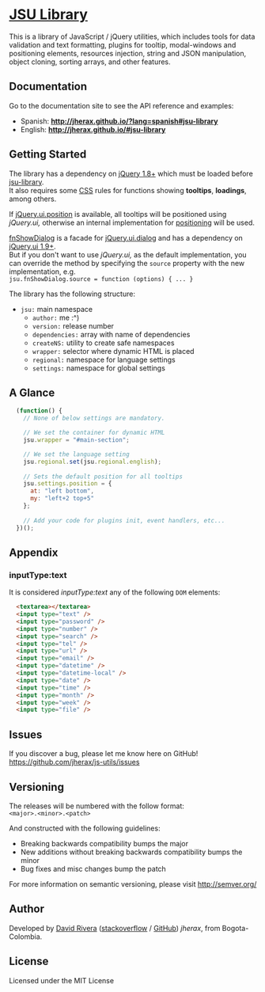 [JSU Library][jsu-library]
========

This is a library of JavaScript / jQuery utilities, which includes tools for data validation and text formatting, plugins for tooltip, modal-windows and positioning elements, resources injection, string and JSON manipulation, object cloning, sorting arrays, and other features.

Documentation
-------------
Go to the documentation site to see the API reference and examples:<br>
* Spanish: **http://jherax.github.io/?lang=spanish#jsu-library**
* English: **http://jherax.github.io/#jsu-library**

Getting Started
---------------
The library has a dependency on [jQuery 1.8+][jQuery.js] which must be loaded before [jsu-library][jherax.js].<br>
It also requires some [CSS][jherax.css] rules for functions showing **tooltips**, **loadings**, among others.

If [jQuery.ui.position](http://api.jqueryui.com/position/) is available, all tooltips will be positioned using *jQuery.ui,* otherwise an internal implementation for [positioning](#jqueryposition-options) will be used.

[fnShowDialog](#fnshowdialog-options) is a facade for [jQuery.ui.dialog](https://jqueryui.com/dialog/) and has a dependency on [jQuery.ui 1.9+][jQuery.ui].<br>
But if you don't want to use *jQuery.ui,* as the default implementation, you can override the method by specifying&nbsp;the `source` property with the new implementation, e.g.<br>
`jsu.fnShowDialog.source = function (options) { ... }`

The library has the following structure:
- `jsu:` main namespace
  - `author:` me :^)
  - `version:` release number
  - `dependencies:` array with name of dependencies
  - `createNS:` utility to create safe namespaces
  - `wrapper:` selector where dynamic HTML is placed
  - `regional:` namespace for language settings
  - `settings:` namespace for global settings

A Glance
--------
```javascript
  (function() {
    // None of below settings are mandatory.

    // We set the container for dynamic HTML
    jsu.wrapper = "#main-section";

    // We set the language setting
    jsu.regional.set(jsu.regional.english);
    
    // Sets the default position for all tooltips
    jsu.settings.position = {
      at: "left bottom",
      my: "left+2 top+5"
    };
    
    // Add your code for plugins init, event handlers, etc...
  })();
```

Appendix
--------
### inputType:text
It is considered *inputType:text* any of the following `DOM` elements:
```html
  <textarea></textarea>
  <input type="text" />
  <input type="password" />
  <input type="number" />
  <input type="search" />
  <input type="tel" />
  <input type="url" />
  <input type="email" />
  <input type="datetime" />
  <input type="datetime-local" />
  <input type="date" />
  <input type="time" />
  <input type="month" />
  <input type="week" />
  <input type="file" />
```

Issues
------
If you discover a bug, please let me know here on GitHub!<br>
https://github.com/jherax/js-utils/issues

Versioning
----------
The releases will be numbered with the follow format:<br>
`<major>.<minor>.<patch>`

And constructed with the following guidelines:

* Breaking backwards compatibility bumps the major
* New additions without breaking backwards compatibility bumps the minor
* Bug fixes and misc changes bump the patch

For more information on semantic versioning, please visit http://semver.org/

Author
------
Developed by [David Rivera](http://careers.stackoverflow.com/jheraxcorp) ([stackoverflow](http://stackoverflow.com/users/2247494/jherax-corp) / [GitHub](https://github.com/jherax)) *jherax*, from Bogota-Colombia.


License
-------
Licensed under the MIT License

<!-- links -->
[jsu-library]: http://jherax.github.io/
[jQuery.js]: http://code.jquery.com/
[jQuery.ui]: http://ajax.googleapis.com/ajax/libs/jqueryui/1.9.2/jquery-ui.min.js
[category.text]: #categorytext
[jherax.css]: https://github.com/jherax/js-utils/tree/master/assets/css/jherax.css
[jherax.js]: https://github.com/jherax/js-utils/tree/master/assets/js/jherax.js
